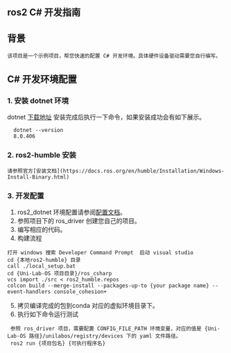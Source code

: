 ## ros2 C# 开发指南

## 背景
    该项目是一个示例项目，帮您快速的配置 C# 开发环境。具体硬件设备驱动需要您自行编写。


## C# 开发环境配置
### 1. 安装 dotnet 环境
dotnet [下载地址](https://dotnet.microsoft.com/zh-cn/download)
安装完成后执行一下命令，如果安装成功会有如下展示。
```
  dotnet --version
  8.0.406
```

### 2. ros2-humble 安装 
    请参照官方[安装文档](https://docs.ros.org/en/humble/Installation/Windows-Install-Binary.html)

### 3. 开发配置
1. ros2_dotnet 环境配置请参阅[配置文档](https://github.com/ros2-dotnet/ros2_dotnet/blob/main/README.md)。
2. 参照项目下的 ros_driver 创建您自己的项目。
3. 编写相应的代码。
4. 构建流程
 ```
 打开 windows 搜索 Developer Command Prompt  启动 visual studio 
 cd {本地ros2-humble} 目录
 call ./local_setup.bat
 cd {Uni-Lab-OS 项目目录}/ros_csharp
 vcs import ./src < ros2_humble.repos
 colcon build --merge-install --packages-up-to {your package name} --event-handlers console_cohesion+
 ```
5. 拷贝编译完成的包到conda 对应的虚拟环境目录下。
6. 执行如下命令运行测试

 ```
  参照 ros_driver 项目，需要配置 CONFIG_FILE_PATH 环境变量，对应的值是 {Uni-Lab-OS 路径}/unilabos/registry/devices 下的 yaml 文件路径。
  ros2 run {项目包名} {可执行程序名}
 ```